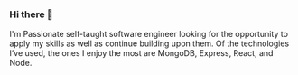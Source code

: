 ### Hi there 👋

I'm Passionate self-taught software engineer looking for the opportunity to apply my skills as well as continue building upon them. Of the technologies I’ve used, the ones I enjoy the most are MongoDB, Express, React, and Node.
